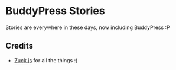 BuddyPress Stories
=============

Stories are everywhere in these days, now including BuddyPress :P


## Credits

* [Zuck.js](https://github.com/ramon82/zuck.js) for all the things :)
